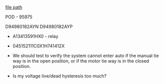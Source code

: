 
[file path](<file:///C:\Users\jnetherton\G&W Electric Co\US-PowerGridAutomation - Documents\_Lazer\120881 - Bauxite (Bretco)>)

POD - 95975


D94980182AYN
D94980182AYP
- A13413591HX0 - relay
- 045152111C0X1H741412X


- We should test to verify the system cannot enter auto if the manual tie way is in the open position, or if the motor tie way is in the closed position.

- Is my voltage live/dead hysteresis too much?
